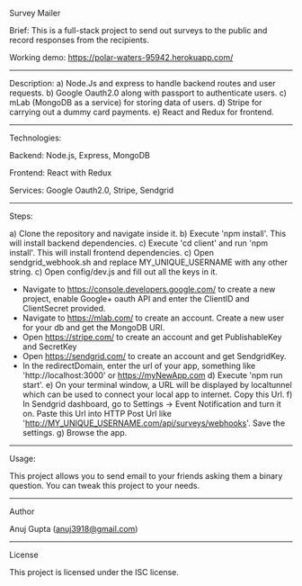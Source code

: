 Survey Mailer

Brief: This is a full-stack project to send out surveys to the public and record responses from the recipients.

Working demo: https://polar-waters-95942.herokuapp.com/

-----------------------------

Description:
a) Node.Js and express to handle backend routes and user requests.
b) Google Oauth2.0 along with passport to authenticate users.
c) mLab (MongoDB as a service) for storing data of users.
d) Stripe for carrying out a dummy card payments.
e) React and Redux for frontend.

-----------------------------

Technologies:

Backend: Node.js, Express, MongoDB

Frontend: React with Redux

Services: Google Oauth2.0, Stripe, Sendgrid

-----------------------------

Steps:

a) Clone the repository and navigate inside it.
b) Execute 'npm install'. This will install backend dependencies.
c) Execute 'cd client' and run 'npm install'. This will install frontend dependencies.
c) Open sendgrid_webhook.sh and replace MY_UNIQUE_USERNAME with any other string.
c) Open config/dev.js and fill out all the keys in it.
  - Navigate to https://console.developers.google.com/ to create a new project, enable Google+ oauth API and enter the ClientID and ClientSecret provided.
  - Navigate to https://mlab.com/ to create an account. Create a new user for your db and get the MongoDB URI.
  - Open https://stripe.com/ to create an account and get PublishableKey and SecretKey
  - Open https://sendgrid.com/ to create an account and get SendgridKey. 
  - In the redirectDomain, enter the url of your app, something like 'http://localhost:3000' or https://myNewApp.com
d) Execute 'npm run start'.
e) On your terminal window, a URL will be displayed by localtunnel which can be used to connect your local app to internet. Copy this Url.
f) In Sendgrid dashboard, go to Settings -> Event Notification and turn it on. Paste this Url into HTTP Post Url like 'http://MY_UNIQUE_USERNAME.com/api/surveys/webhooks'. Save the settings.
g) Browse the app.

-----------------------------

Usage:

This project allows you to send email to your friends asking them a binary question. You can tweak this project to your needs.

-----------------------------

Author

Anuj Gupta (anuj3918@gmail.com)

-----------------------------

License

This project is licensed under the ISC license.